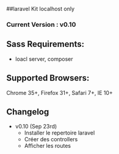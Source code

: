 ##laravel Kit
localhost only

### Current Version : v0.10

## Sass Requirements:
- loacl server, composer

## Supported Browsers:
Chrome 35+, Firefox 31+, Safari 7+, IE 10+

## Changelog
- v0.10 (Sep 23rd)
  - Installer le repertoire laravel
  - Créer des controllers
  - Afficher les routes






